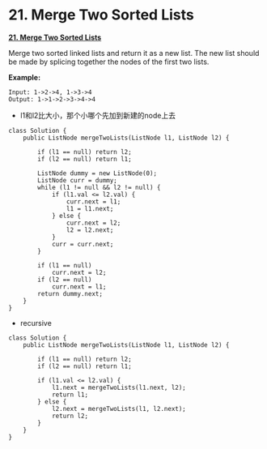 # 21. Merge Two Sorted Lists

[**21. Merge Two Sorted Lists**](https://leetcode.com/problems/merge-two-sorted-lists/description/)

Merge two sorted linked lists and return it as a new list. The new list should be made by splicing together the nodes of the first two lists.

**Example:**

```text
Input: 1->2->4, 1->3->4
Output: 1->1->2->3->4->4
```

* l1和l2比大小，那个小哪个先加到新建的node上去

```text
class Solution {
    public ListNode mergeTwoLists(ListNode l1, ListNode l2) {
    
        if (l1 == null) return l2;
        if (l2 == null) return l1;
        
        ListNode dummy = new ListNode(0);
        ListNode curr = dummy;
        while (l1 != null && l2 != null) {
            if (l1.val <= l2.val) {
                curr.next = l1;
                l1 = l1.next;
            } else {
                curr.next = l2;
                l2 = l2.next;
            }
            curr = curr.next;
        }
        
        if (l1 == null)
            curr.next = l2;
        if (l2 == null)
            curr.next = l1;
        return dummy.next;
    }
}
```

* recursive

```text
class Solution {
    public ListNode mergeTwoLists(ListNode l1, ListNode l2) {
    
        if (l1 == null) return l2;
        if (l2 == null) return l1;
        
        if (l1.val <= l2.val) {
            l1.next = mergeTwoLists(l1.next, l2);
            return l1;
        } else {
            l2.next = mergeTwoLists(l1, l2.next);
            return l2;
        }
    }
}
```

